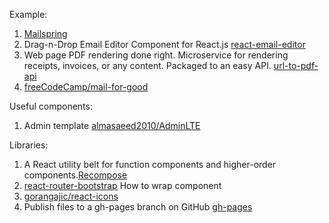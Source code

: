 Example:
1. [Mailspring](https://github.com/Foundry376/Mailspring)
2. Drag-n-Drop Email Editor Component for React.js [react-email-editor](https://github.com/unroll-io/react-email-editor)
3. Web page PDF rendering done right. Microservice for rendering receipts, invoices, or any content. Packaged to an easy API. [url-to-pdf-api](https://github.com/alvarcarto/url-to-pdf-api)
4. [freeCodeCamp/mail-for-good](https://github.com/freeCodeCamp/mail-for-good)

Useful components:
1. Admin template [almasaeed2010/AdminLTE](https://github.com/almasaeed2010/AdminLTE)

Libraries:
1. A React utility belt for function components and higher-order components.[Recompose](https://github.com/acdlite/recompose)
2. [react-router-bootstrap](https://github.com/react-bootstrap/react-router-bootstrap) How to wrap component
3. [gorangajic/react-icons](https://github.com/gorangajic/react-icons)
4. Publish files to a gh-pages branch on GitHub [gh-pages](https://github.com/tschaub/gh-pages)
